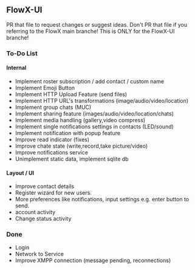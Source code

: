 ## FlowX-UI
PR that file to request changes or suggest ideas. Don't PR that file if you referring to the FlowX main branche! This is ONLY for the FlowX-UI branche!

### To-Do List
#### Internal
- Implement roster subscription / add contact / custom name
- Implement Emoji Button
- Implement HTTP Upload Feature (send files)
- Implement HTTP URL's transformations (image/audio/video/location)
- Implement group chats (MUC)
- Implement sharing feature (images/audio/video/location/chats)
- Implement media handling (gallery,video compress)
- Implement single notifications settings in contacts (LED/sound)
- Implement notification with popup feature
- Improve read indicator (fixes)
- Improve chate state (write,record,take picture/video)
- Improve notifications service
- Unimplement static data, implement sqlite db

#### Layout / UI
- Improve contact details
- Register wizard for new users.
- More preferences like notifications, input settings e.g. enter button to send.
- account activity
- Change status activity

### Done
- Login
- Network to Service
- Improve XMPP connection (message pending, reconnections)